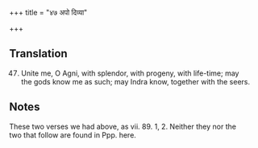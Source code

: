 +++
title = "४७ अपो दिव्या"

+++
## Translation
47. Unite me, O Agni, with splendor, with progeny, with life-time; may  
the gods know me as such; may Indra know, together with the seers.

## Notes
These two verses we had above, as vii. 89. 1, 2. Neither they nor the  
two that follow are found in Ppp. here.

